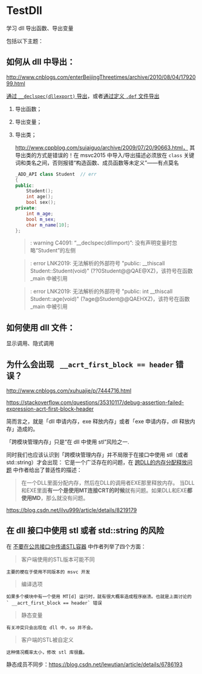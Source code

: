 # TestDll
学习 dll 导出函数、导出变量

包括以下主题：

## 如何从 dll 中导出：

http://www.cnblogs.com/enterBeijingThreetimes/archive/2010/08/04/1792099.html

[通过 `__declspec(dllexport)` 导出][1]，或者[通过定义 `.def` 文件导出][2]

1. 导出函数；
2. 导出变量；
3. 导出类；

    http://www.cppblog.com/suiaiguo/archive/2009/07/20/90663.html， 其导出类的方式是错误的！在 msvc2015 中导入/导出描述必须放在 `class` 关键词和类名之间，否则报错“构造函数、成员函数等未定义”——有点莫名
    
    ```cpp
    _ADD_API class Student  // err
    {
    public:
        Student();
        int age();
        bool sex();
    private:
        int m_age;
        bool m_sex;
        char m_name[10];
    };
    ```
    
    > : warning C4091: “__declspec(dllimport)”: 没有声明变量时忽略“Student”的左侧
    
    > : error LNK2019: 无法解析的外部符号 "public: __thiscall Student::Student(void)" (??0Student@@QAE@XZ)，该符号在函数 _main 中被引用
    
    > : error LNK2019: 无法解析的外部符号 "public: int __thiscall Student::age(void)" (?age@Student@@QAEHXZ)，该符号在函数 _main 中被引用
    
## 如何使用 dll 文件：

显示调用、隐式调用

## 为什么会出现 ` __acrt_first_block == header` 错误？

http://www.cnblogs.com/xuhuajie/p/7444716.html

https://stackoverflow.com/questions/35310117/debug-assertion-failed-expression-acrt-first-block-header

简而言之，就是「dll 申请内存，exe 释放内存」或者「exe 申请内存，dll 释放内存」造成的。

「跨模块管理内存」只是“在 dll 中使用 stl”风险之一.

同时我们也应该认识到「跨模块管理内存」并不局限于在接口中使用 stl（或者 std::string）才会出现：
它是一个广泛存在的问题，在 [跨DLL的内存分配释放问题][4] 中作者给出了普适性的描述：

> 在一个DLL里面分配内存，然后在DLL的调用者EXE那里释放内存。
> 当DLL和EXE里面**有一个是使用MT连接CRT的时候**就有问题。如果DLL和EXE**都使用MD**，那么就没有问题。

https://blog.csdn.net/ilvu999/article/details/8219179

## 在 dll 接口中使用 stl 或者 std::string 的风险

在 [不要在公共接口中传递STL容器][3] 中作者列举了四个方面：
 
> 客户端使用的STL版本可能不同

    主要的梗在于使用不同版本的 msvc 开发
    
> 编译选项

    如果多个模块中有一个使用 MT[d] 运行时，就有很大概率造成程序崩溃。也就是上面讨论的 ` __acrt_first_block == header` 错误
    
> 静态变量

    有关冲突只会出现在 dll 中，so 并不会。

> 客户端的STL被自定义

    这种情况概率太小，修改 stl 库很蠢。
    
静态成员不同步：https://blog.csdn.net/lewutian/article/details/6786193




[1]:https://msdn.microsoft.com/en-us/library/a90k134d.aspx#annotations:epC1-i2vEeiXZeM0K3qNow
[2]:https://msdn.microsoft.com/en-us/library/d91k01sh.aspx#annotations:Vj3D4i2uEeiEu_PBl1x4Ig
[3]:http://www.cnblogs.com/baiyanhuang/archive/2011/07/10/2102484.html
[4]:https://blog.csdn.net/zj510/article/details/35290505
